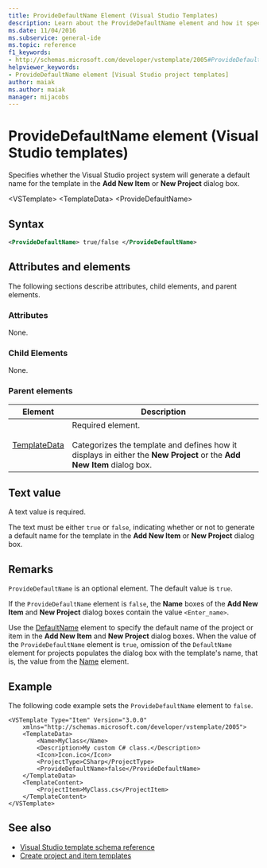 ```yaml
---
title: ProvideDefaultName Element (Visual Studio Templates)
description: Learn about the ProvideDefaultName element and how it specifies if Visual Studio will generate a default Visual Studio name in the Add New Item or New Project dialog box.
ms.date: 11/04/2016
ms.subservice: general-ide
ms.topic: reference
f1_keywords:
- http://schemas.microsoft.com/developer/vstemplate/2005#ProvideDefaultName
helpviewer_keywords:
- ProvideDefaultName element [Visual Studio project templates]
author: maiak
ms.author: maiak
manager: mijacobs
---
```

# ProvideDefaultName element (Visual Studio templates)

Specifies whether the Visual Studio project system will generate a default name for the template in the **Add New Item** or **New Project** dialog box.

 \<VSTemplate>
 \<TemplateData>
 \<ProvideDefaultName>

## Syntax

```xml
<ProvideDefaultName> true/false </ProvideDefaultName>
```

## Attributes and elements
 The following sections describe attributes, child elements, and parent elements.

### Attributes
 None.

### Child Elements
 None.

### Parent elements

|Element|Description|
|-------------|-----------------|
|[TemplateData](../extensibility/templatedata-element-visual-studio-templates.md)|Required element.<br /><br /> Categorizes the template and defines how it displays in either the **New Project** or the **Add New Item** dialog box.|

## Text value
 A text value is required.

 The text must be either `true` or `false`, indicating whether or not to generate a default name for the template in the **Add New Item** or **New Project** dialog box.

## Remarks
 `ProvideDefaultName` is an optional element. The default value is `true`.

 If the `ProvideDefaultName` element is `false`, the **Name** boxes of the **Add New Item** and **New Project** dialog boxes contain the value `<Enter_name>`.

 Use the [DefaultName](../extensibility/defaultname-element-visual-studio-templates.md) element to specify the default name of the project or item in the **Add New Item** and **New Project** dialog boxes. When the value of the `ProvideDefaultName` element is `true`, omission of the `DefaultName` element for projects populates the dialog box with the template's name, that is, the value from the [Name](../extensibility/name-element-visual-studio-templates.md) element.

## Example
 The following code example sets the `ProvideDefaultName` element to `false`.

```
<VSTemplate Type="Item" Version="3.0.0"
    xmlns="http://schemas.microsoft.com/developer/vstemplate/2005">
    <TemplateData>
        <Name>MyClass</Name>
        <Description>My custom C# class.</Description>
        <Icon>Icon.ico</Icon>
        <ProjectType>CSharp</ProjectType>
        <ProvideDefaultName>false</ProvideDefaultName>
    </TemplateData>
    <TemplateContent>
        <ProjectItem>MyClass.cs</ProjectItem>
    </TemplateContent>
</VSTemplate>
```

## See also
- [Visual Studio template schema reference](../extensibility/visual-studio-template-schema-reference.md)
- [Create project and item templates](../ide/creating-project-and-item-templates.md)
